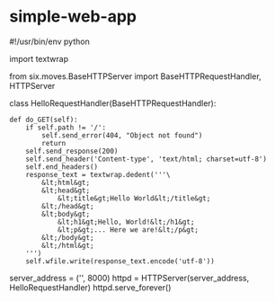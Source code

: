 # simple-web-app
#!/usr/bin/env python

import textwrap

from six.moves.BaseHTTPServer import BaseHTTPRequestHandler, HTTPServer


class HelloRequestHandler(BaseHTTPRequestHandler):

    def do_GET(self):
        if self.path != '/':
            self.send_error(404, "Object not found")
            return
        self.send_response(200)
        self.send_header('Content-type', 'text/html; charset=utf-8')
        self.end_headers()
        response_text = textwrap.dedent('''\
            &lt;html&gt;
            &lt;head&gt;
                &lt;title&gt;Hello World&lt;/title&gt;
            &lt;/head&gt;
            &lt;body&gt;
                &lt;h1&gt;Hello, World!&lt;/h1&gt;
                &lt;p&gt;... Here we are!&lt;/p&gt;
            &lt;/body&gt;
            &lt;/html&gt;
        ''')
        self.wfile.write(response_text.encode('utf-8'))


server_address = ('', 8000)
httpd = HTTPServer(server_address, HelloRequestHandler)
httpd.serve_forever()
